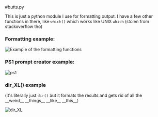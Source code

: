 #butts.py

This is just a python module I use for formatting output. I have a few other functions in there, like `which()` which works like UNIX `which` (stolen from stackoverflow tho)

### Formatting example:

![Example of the formatting functions](http://i.imgur.com/gCAUGtX.png)

### PS1 prompt creator example:

![ps1](http://i.imgur.com/pA4EOra.png)

### dir_XL() example

(it's literally just `dir()` but it formats the results and gets rid of all the \_\_weird\_\_ \_\_things\_\_ \_\_like\_\_ \_\_this\_\_)

![dir_XL](http://i.imgur.com/ho4vchI.png)
